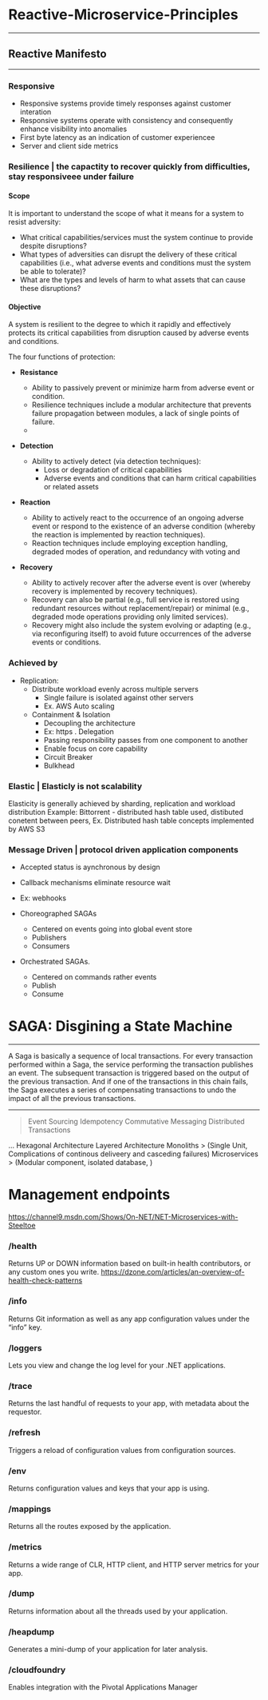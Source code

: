 # Reactive-Microservice-Principles
--------------------------------

## Reactive Manifesto
------------------
### Responsive 
- Responsive systems provide timely responses against customer interation
- Responsive systems operate with consistency and consequently enhance visibility into anomalies
- First byte latency as an indication of customer experiencee
- Server and client side metrics
	
### Resilience | the capactity to recover quickly from difficulties, stay responsiveee under failure


#### Scope
It is important to understand the scope of what it means for a system to resist adversity:

- What critical capabilities/services must the system continue to provide despite disruptions?
- What types of adversities can disrupt the delivery of these critical capabilities (i.e., what adverse events and conditions must the system be able to tolerate)?
- What are the types and levels of harm to what assets that can cause these disruptions?

#### Objective
A system is resilient to the degree to which it rapidly and effectively protects its critical capabilities from disruption caused by adverse events and conditions.

The four functions of protection:

- **Resistance**
	- Ability to passively prevent or minimize harm from adverse event or condition. 
	- 	Resilience techniques include a modular architecture that prevents failure propagation between modules, a lack of single points of failure.
	-
- **Detection** 
	- Ability to actively detect (via detection techniques):
		- Loss or degradation of critical capabilities
		- Adverse events and conditions that can harm critical capabilities or related assets

- **Reaction** 
	- Ability to actively react to the occurrence of an ongoing adverse event or respond to the existence of an adverse condition (whereby the reaction is implemented by reaction techniques). 
	- Reaction techniques include employing exception handling, degraded modes of operation, and redundancy with voting and

- **Recovery** 
	- Ability to actively recover after the adverse event is over (whereby recovery is implemented by recovery techniques). 
	- Recovery can also be partial (e.g., full service is restored using redundant resources without replacement/repair) or minimal (e.g., degraded mode operations providing only limited services). 
	- Recovery might also include the system evolving or adapting (e.g., via reconfiguring itself) to avoid future occurrences of the adverse events or conditions.



### Achieved by 
- Replication: 
	- Distribute workload evenly across multiple servers
		- Single failure is isolated against other servers
		- Ex. AWS Auto scaling 
	- Containment & Isolation
		- Decoupling the architecture
		- Ex: https
	. Delegation
		- Passing responsibility passes from one component to another
		- Enable focus on core capability
		- Circuit Breaker
		- Bulkhead	

### Elastic | Elasticly is not scalability

Elasticity is generally achieved by sharding, replication and workload distribution
Example: Bittorrent - distributed hash table used, distibuted conetent between peers, Ex. Distributed hash table concepts implemented by AWS S3



### Message Driven |  protocol driven application components
- Accepted status is aynchronous by design
- Callback mechanisms eliminate resource wait
- Ex: webhooks


- Choreographed SAGAs
	- Centered on events going into global event store
	- Publishers
	- Consumers

- Orchestrated SAGAs.
	- Centered on commands rather events
	- Publish
	- Consume


# SAGA: Disgining a State Machine
--------------------------
A Saga is basically a sequence of local transactions. For every transaction performed within a Saga, the service performing the transaction publishes an event. The subsequent transaction is triggered based on the output of the previous transaction. And if one of the transactions in this chain fails, the Saga executes a series of compensating transactions to undo the impact of all the previous transactions.


----------------------------------

> Event Sourcing
> Idempotency
> Commutative Messaging
> Distributed Transactions


...
Hexagonal Architecture 
Layered Architecture
Monoliths > (Single Unit, Complications of continous deliveery and casceding failures)
Microservices > (Modular component, isolated database, )



# Management endpoints
https://channel9.msdn.com/Shows/On-NET/NET-Microservices-with-Steeltoe

### /health
Returns UP or DOWN information based on built-in health contributors, or any custom ones you write.
https://dzone.com/articles/an-overview-of-health-check-patterns

### /info
Returns Git information as well as any app configuration values under the “info” key.

### /loggers
Lets you view and change the log level for your .NET applications.

### /trace
Returns the last handful of requests to your app, with metadata about the requestor.

### /refresh
Triggers a reload of configuration values from configuration sources.

### /env
Returns configuration values and keys that your app is using.

### /mappings
Returns all the routes exposed by the application.

### /metrics
Returns a wide range of CLR, HTTP client, and HTTP server metrics for your app.

### /dump
Returns information about all the threads used by your application.

### /heapdump
Generates a mini-dump of your application for later analysis.

### /cloudfoundry
Enables integration with the Pivotal Applications Manager 


